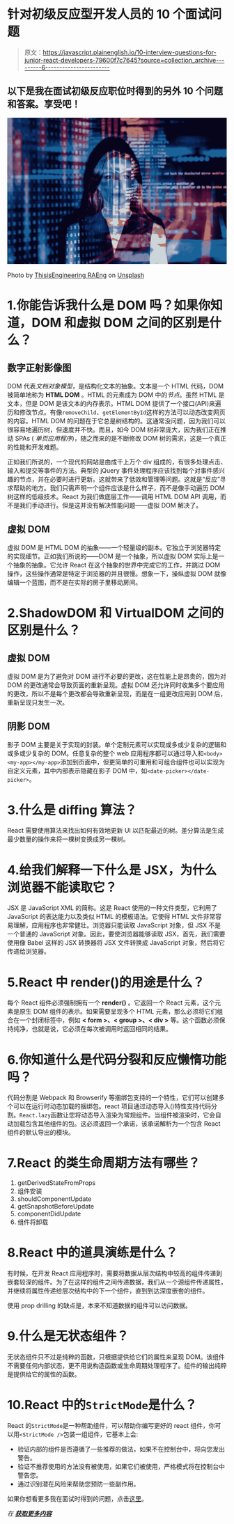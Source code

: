 # 针对初级反应型开发人员的 10 个面试问题

> 原文：<https://javascript.plainenglish.io/10-interview-questions-for-junior-react-developers-79600f7c7645?source=collection_archive---------6----------------------->

## 以下是我在面试初级反应职位时得到的另外 10 个问题和答案。享受吧！

![](img/bbe2262dbf1aac6622015e8b97cea3ef.png)

Photo by [ThisisEngineering RAEng](https://unsplash.com/@thisisengineering?utm_source=unsplash&utm_medium=referral&utm_content=creditCopyText) on [Unsplash](https://unsplash.com/s/photos/coding?utm_source=unsplash&utm_medium=referral&utm_content=creditCopyText)

# 1.你能告诉我什么是 DOM 吗？如果你知道，DOM 和虚拟 DOM 之间的区别是什么？

## 数字正射影像图

DOM 代表*文档对象模型*，是结构化文本的抽象。文本是一个 HTML 代码，DOM 被简单地称为 **HTML DOM** 。HTML 的元素成为 DOM 中的*节点*。虽然 HTML 是文本，但是 DOM 是该文本的内存表示。HTML DOM 提供了一个接口(API)来遍历和修改节点。有像`removeChild`、`getElementById`这样的方法可以动态改变网页的内容。HTML DOM 的问题在于它总是树结构的。这通常没问题，因为我们可以很容易地遍历树，但速度并不快。而且，如今 DOM 树非常庞大，因为我们正在推动 SPAs ( *单页应用程序*)，随之而来的是不断修改 DOM 树的需求，这是一个真正的性能和开发难题。

正如我们所说的，一个现代的网站是由成千上万个 div 组成的，有很多处理点击、输入和提交等事件的方法。典型的 jQuery 事件处理程序应该找到每个对事件感兴趣的节点，并在必要时进行更新。这就带来了低效和管理等问题。这就是“反应”寻求帮助的地方。我们只需声明一个组件应该是什么样子，而不是像手动遍历 DOM 树这样的低级技术。React 为我们做底层工作——调用 HTML DOM API 调用，而不是我们手动进行。但是这并没有解决性能问题——虚拟 DOM 解决了。

## 虚拟 DOM

虚拟 DOM 是 HTML DOM 的抽象——一个轻量级的副本。它独立于浏览器特定的实现细节。正如我们所说的——DOM 是一个抽象，所以虚拟 DOM 实际上是一个抽象的抽象。它允许 React 在这个抽象的世界中完成它的工作，并跳过 DOM 操作，这些操作通常是特定于浏览器的并且很慢。想象一下，操纵虚拟 DOM 就像编辑一个蓝图，而不是在实际的房子里移动房间。

# 2.ShadowDOM 和 VirtualDOM 之间的区别是什么？

## 虚拟 DOM

虚拟 DOM 是为了避免对 DOM 进行不必要的更改，这在性能上是昂贵的，因为对 DOM 的更改通常会导致页面的重新呈现。虚拟 DOM 还允许同时收集多个要应用的更改，所以不是每个更改都会导致重新呈现，而是在一组更改应用到 DOM 后，重新呈现只发生一次。

## 阴影 DOM

影子 DOM 主要是关于实现的封装。单个定制元素可以实现或多或少复杂的逻辑和或多或少复杂的 DOM。任意复杂的整个 web 应用程序都可以通过导入和`<body><my-app></my-app>`添加到页面中，但更简单的可重用和可组合组件也可以实现为自定义元素，其中内部表示隐藏在影子 DOM 中，如`<date-picker></date-picker>`。

# 3.什么是 diffing 算法？

React 需要使用算法来找出如何有效地更新 UI 以匹配最近的树。差分算法是生成最少数量的操作来将一棵树变换成另一棵树。

# 4.给我们解释一下什么是 JSX，为什么浏览器不能读取它？

JSX 是 JavaScript XML 的简称。这是 React 使用的一种文件类型，它利用了 JavaScript 的表达能力以及类似 HTML 的模板语法。它使得 HTML 文件非常容易理解，应用程序也非常健壮。浏览器只能读取 JavaScript 对象，但 JSX 不是一个普通的 JavaScript 对象。因此，要使浏览器能够读取 JSX，首先，我们需要使用像 Babel 这样的 JSX 转换器将 JSX 文件转换成 JavaScript 对象，然后将它传递给浏览器。

# 5.React 中 render()的用途是什么？

每个 React 组件必须强制拥有一个 **render()** 。它返回一个 React 元素，这个元素是原生 DOM 组件的表示。如果需要呈现多个 HTML 元素，那么必须将它们组合在一个封闭标签中，例如 **< form >、< group >、< div >** 等。这个函数必须保持纯净，也就是说，它必须在每次被调用时返回相同的结果。

# 6.你知道什么是代码分裂和反应懒惰功能吗？

代码分割是 Webpack 和 Browserify 等捆绑包支持的一个特性，它们可以创建多个可以在运行时动态加载的捆绑包。react 项目通过动态导入()特性支持代码分割。`React.lazy`函数让您将动态导入渲染为常规组件。当组件被渲染时，它会自动加载包含其他组件的包。这必须返回一个承诺，该承诺解析为一个包含 React 组件的默认导出的模块。

# 7.React 的类生命周期方法有哪些？

1.  getDerivedStateFromProps
2.  组件安装
3.  shouldComponentUpdate
4.  getSnapshotBeforeUpdate
5.  componentDidUpdate
6.  组件将卸载

# 8.React 中的道具演练是什么？

有时候，在开发 React 应用程序时，需要将数据从层次结构中较高的组件传递到嵌套较深的组件。为了在这样的组件之间传递数据，我们从一个源组件传递属性，并继续将属性传递给层次结构中的下一个组件，直到到达深度嵌套的组件。

使用 prop drilling 的缺点是，本来不知道数据的组件可以访问数据。

# 9.什么是无状态组件？

无状态组件只不过是纯粹的函数，只根据提供给它们的属性来呈现 DOM。该组件不需要任何内部状态，更不用说构造函数或生命周期处理程序了。组件的输出纯粹是提供给它的属性的函数。

# 10.React 中的`StrictMode`是什么？

React 的`StrictMode`是一种帮助组件，可以帮助你编写更好的 react 组件，你可以用`<StrictMode />`包装一组组件，它基本上会:

*   验证内部的组件是否遵循了一些推荐的做法，如果不在控制台中，将向您发出警告。
*   验证不推荐使用的方法没有被使用，如果它们被使用，严格模式将在控制台中警告您。
*   通过识别潜在风险来帮助您预防一些副作用。

如果你想看更多我在面试时得到的问题，点击[这里](/10-junior-frontend-developer-technical-interview-questions-4342da7c7fd0)。

*在* [***获取更多内容***](https://plainenglish.io/)